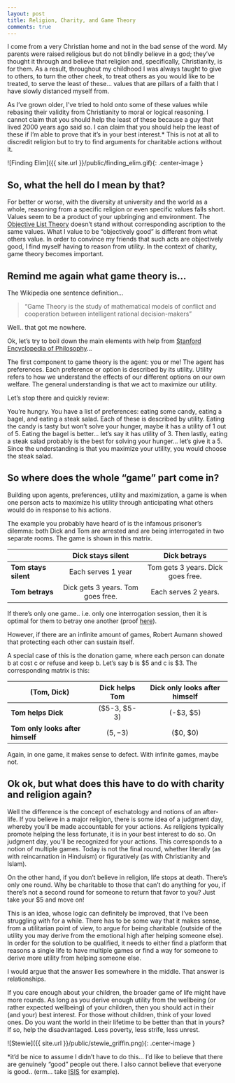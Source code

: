 ```yaml
---
layout: post
title: Religion, Charity, and Game Theory
comments: true
---
```


I come from a very Christian home and not in the bad sense of the word. My parents were raised religious but do not blindly believe in a god; they’ve thought it through and believe that religion and, specifically, Christianity, is for them.  As a result, throughout my childhood I was always taught to give to others, to turn the other cheek, to treat others as you would like to be treated, to serve the least of these… values that are pillars of a faith that I have slowly distanced myself from. 

As I’ve grown older, I’ve tried to hold onto some of these values while rebasing their validity from Christianity to moral or logical reasoning. I cannot claim that you should help the least of these because a guy that lived 2000 years ago said so.  I can claim that you should help the least of these if I’m able to prove that it’s in your best interest.* This is not at all to discredit religion but to try to find arguments for charitable actions without it.

<!--more-->

![Finding Elim]({{ site.url }}/public/finding_elim.gif){: .center-image }

## So, what the hell do I mean by that? ##

For better or worse, with the diversity at university and the world as a whole, reasoning from a specific religion or even specific values falls short.  Values seem to be a product of your upbringing and environment. The [Objective List Theory](http://plato.stanford.edu/entries/well-being/#ObjLisThe) doesn’t stand without corresponding ascription to the same values. What I value to be “objectively good” is different from what others value. In order to convince my friends that such acts are objectively good, I find myself having to reason from utility. In the context of charity, game theory becomes important.

## Remind me again what game theory is... ##

The Wikipedia one sentence definition…

>“Game Theory is the study of mathematical models of conflict and cooperation between intelligent rational decision-makers”

Well.. that got me nowhere.

Ok, let’s try to boil down the main elements with help from [Stanford Encyclopedia of Philosophy](http://plato.stanford.edu/entries/game-theory/)…

The first component to game theory is the agent: you or me! The agent has preferences. Each preference or option is described by its utility. Utility refers to how we understand the effects of our different options on our own welfare.  The general understanding is that we act to maximize our utility. 

Let’s stop there and quickly review:

You’re hungry. You have a list of preferences: eating some candy, eating a bagel, and eating a steak salad. Each of these is described by utility. Eating the candy is tasty but won’t solve your hunger, maybe it has a utility of 1 out of 5. Eating the bagel is better… let’s say it has utility of 3. Then lastly, eating a steak salad probably is the best for solving your hunger… let’s give it a 5. Since the understanding is that you maximize your utility, you would choose the steak salad.

## So where does the whole “game” part come in? ##

Building upon agents, preferences, utility and maximization, a game is when one person acts to maximize his utility through anticipating what others would do in response to his actions. 

The example you probably have heard of is the infamous prisoner’s dilemma: both Dick and Tom are arrested and are being interrogated in two separate rooms. The game is shown in this matrix.

|                      | **Dick stays silent** | **Dick betrays** |
| -------------------- |:---------------------------------:|:---------------------------------:|
| **Tom stays silent** | Each serves 1 year                | Tom gets 3 years. Dick goes free. | 
| **Tom betrays**     | Dick gets 3 years. Tom goes free.  | Each serves 2 years.              |


If there’s only one game.. i.e. only one interrogation session, then it is optimal for them to betray one another (proof [here](https://en.wikipedia.org/wiki/Prisoner%27s_dilemma#Generalized_form)).

However, if there are an infinite amount of games, Robert Aumann showed that protecting each other can sustain itself.

A special case of this is the donation game, where each person can donate b at cost c or refuse and keep b. Let’s say b is $5 and c is $3. The corresponding matrix is this:

|           (Tom, Dick)                 | **Dick helps Tom**   | **Dick only looks after himself** |
| ------------------------------------- |:--------------------:|:---------------------------------:|
| **Tom helps Dick**                   | ($5-3, $5-3)         | (-$3, $5)                         |
| **Tom only looks after himself**     | ($5, -$3)            | ($0, $0)                          |

Again, in one game, it makes sense to defect. With infinite games, maybe not.

## Ok ok, but what does this have to do with charity and religion again? ##

Well the difference is the concept of eschatology and notions of an after-life. If you believe in a major religion, there is some idea of a judgment day, whereby you’ll be made accountable for your actions. As religions typically promote helping the less fortunate, it is in your best interest to do so. On judgment day, you'll be recognized for your actions. This corresponds to a notion of multiple games. Today is not the final round, whether literally (as with reincarnation in Hinduism) or figuratively (as with Christianity and Islam).

On the other hand, if you don’t believe in religion, life stops at death. There’s only one round. Why be charitable to those that can’t do anything for you, if there’s not a second round for someone to return that favor to you? Just take your $5 and move on!

This is an idea, whose logic can definitely be improved, that I’ve been struggling with for a while. There has to be some way that it makes sense, from a utilitarian point of view, to argue for being charitable (outside of the utility you may derive from the emotional high after helping someone else). In order for the solution to be qualified, it needs to either find a platform that reasons a single life to have multiple games or find a way for someone to derive more utility from helping someone else.

I would argue that the answer lies somewhere in the middle. That answer is relationships.

If you care enough about your children, the broader game of life might have more rounds. As long as you derive enough utility from the wellbeing (or rather expected wellbeing) of your children, then you should act in their (and your) best interest. For those without children, think of your loved ones. Do you want the world in their lifetime to be better than that in yours? If so, help the disadvantaged. Less poverty, less strife, less unrest.

![Stewie]({{ site.url }}/public/stewie_griffin.png){: .center-image }

*it’d be nice to assume I didn’t have to do this… I’d like to believe that there are genuinely “good” people out there. I also cannot believe that everyone is good.. (erm… take [ISIS](http://www.thefiscaltimes.com/2015/03/22/ISIS-s-10-Most-Extreme-Acts-Terror) for example).
